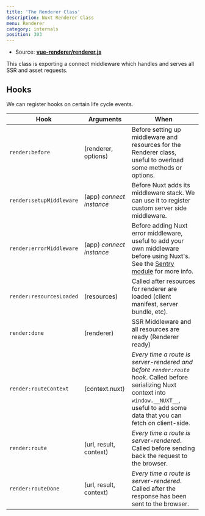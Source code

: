 ```yaml
---
title: 'The Renderer Class'
description: Nuxt Renderer Class
menu: Renderer
category: internals
position: 303
---
```


- Source: **[vue-renderer/renderer.js](https://github.com/nuxt/nuxt.js/blob/dev/packages/vue-renderer/src/renderer.js)**

This class is exporting a connect middleware which handles and serves all SSR and asset requests.

## Hooks

We can register hooks on certain life cycle events.

| Hook | Arguments | When |
| --- | --- | --- |
| `render:before` | (renderer, options) | Before setting up middleware and resources for the Renderer class, useful to overload some methods or options. |
| `render:setupMiddleware` | (app) _connect instance_ | Before Nuxt adds its middleware stack. We can use it to register custom server side middleware. |
| `render:errorMiddleware` | (app) _connect instance_ | Before adding Nuxt error middleware, useful to add your own middleware before using Nuxt's. See the [Sentry module](https://github.com/nuxt-community/sentry-module/blob/v4.0.3/lib/module.js#L151) for more info. |
| `render:resourcesLoaded` | (resources) | Called after resources for renderer are loaded (client manifest, server bundle, etc). |
| `render:done` | (renderer) | SSR Middleware and all resources are ready (Renderer ready) |
| `render:routeContext` | (context.nuxt) | _Every time a route is server-rendered and before `render:route` hook_. Called before serializing Nuxt context into `window.__NUXT__`, useful to add some data that you can fetch on client-side. |
| `render:route` | (url, result, context) | _Every time a route is server-rendered_. Called before sending back the request to the browser. |
| `render:routeDone` | (url, result, context) | _Every time a route is server-rendered_. Called after the response has been sent to the browser. |
